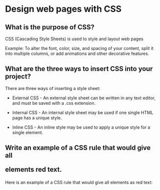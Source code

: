# Design web pages with CSS

## What is the purpose of CSS?
CSS (Cascading Style Sheets) is used to style and layout web pages

Example:
To alter the font, color, size, and spacing of your content, split it into multiple columns, or add animations and other decorative features.

## What are the three ways to insert CSS into your project?

There are three ways of inserting a style sheet:

* External CSS - An external style sheet can be written in any text editor, and must be saved with a .css extension.
  
* Internal CSS - An internal style sheet may be used if one single HTML page has a unique style.

* Inline CSS - An inline style may be used to apply a unique style for a single element.

## Write an example of a CSS rule that would give all <p> elements red text.

Here is an example of a CSS rule that would give all elements as red text:


